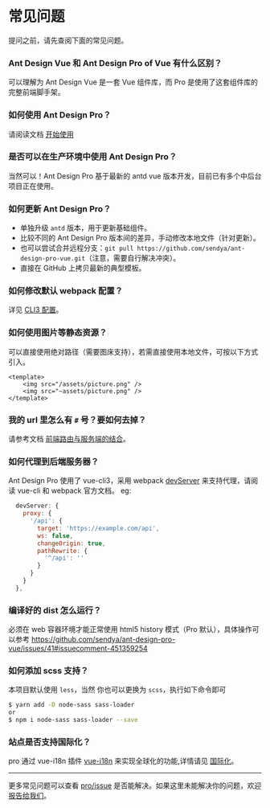 # 常见问题

提问之前，请先查阅下面的常见问题。

### Ant Design Vue 和 Ant Design Pro of Vue 有什么区别？

可以理解为 Ant Design Vue 是一套 Vue 组件库，而 Pro 是使用了这套组件库的完整前端脚手架。

### 如何使用 Ant Design Pro？

请阅读文档 [开始使用](/docs/getting-started)

### 是否可以在生产环境中使用 Ant Design Pro？

当然可以！Ant Design Pro 基于最新的 antd vue 版本开发，目前已有多个中后台项目正在使用。

### 如何更新 Ant Design Pro？

- 单独升级 `antd` 版本，用于更新基础组件。
- 比较不同的 Ant Design Pro 版本间的差异，手动修改本地文件（针对更新）。
- 也可以尝试合并远程分支：`git pull https://github.com/sendya/ant-design-pro-vue.git`（注意，需要自行解决冲突）。
- 直接在 GitHub 上拷贝最新的典型模板。

### 如何修改默认 webpack 配置？

详见 [CLI3 配置](https://cli.vuejs.org/)。
### 如何使用图片等静态资源？

可以直接使用绝对路径（需要图床支持），若需直接使用本地文件，可按以下方式引入。

```vue
<template>
	<img src="/assets/picture.png" />
	<img src="~assets/picture.png" />
</template>
```

### 我的 url 里怎么有 `#` 号？要如何去掉？

请参考文档 [前端路由与服务端的结合](/docs/deploy#前端路由与服务端的结合)。

### 如何代理到后端服务器？

Ant Design Pro 使用了 vue-cli3，采用 webpack [devServer](https://webpack.docschina.org/configuration/dev-server/) 来支持代理，请阅读 vue-cli 和 webpack 官方文档。
eg:
```js
  devServer: {
    proxy: {
      '/api': {
        target: 'https://example.com/api',
        ws: false,
        changeOrigin: true,
        pathRewrite: {
          '^/api': ''
        }
      }
    }
  },
```

### 编译好的 dist 怎么运行？

必须在 web 容器环境才能正常使用 html5 history 模式（Pro 默认），具体操作可以参考 https://github.com/sendya/ant-design-pro-vue/issues/41#issuecomment-451359254


### 如何添加 scss 支持？

本项目默认使用 `less`，当然 你也可以更换为 `scss`，执行如下命令即可

```bash
$ yarn add -D node-sass sass-loader
or
$ npm i node-sass sass-loader --save
```


### 站点是否支持国际化？

pro 通过 vue-i18n 插件 [vue-i18n](https://www.npmjs.com/package/vue-i18n) 来实现全球化的功能,详情请见 [国际化](/docs/i18n)。

---

更多常见问题可以查看 [pro/issue](https://github.com/sendya/ant-design-pro-vue/issues) 是否能解决。如果这里未能解决你的问题，欢迎 [报告给我们](https://github.com/sendya/ant-design-pro-vue/issues)。
